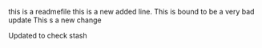 this is a readmefile
this is a new added line.
This is bound to be a very bad update
This s a new change

Updated to check stash